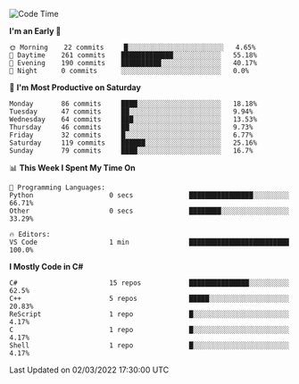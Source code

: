 <!--START_SECTION:waka-->
![Code Time](http://img.shields.io/badge/Code%20Time-757%20hrs%2024%20mins-blue)

**I'm an Early 🐤** 

```text
🌞 Morning    22 commits     █░░░░░░░░░░░░░░░░░░░░░░░░   4.65% 
🌆 Daytime    261 commits    █████████████░░░░░░░░░░░░   55.18% 
🌃 Evening    190 commits    ██████████░░░░░░░░░░░░░░░   40.17% 
🌙 Night      0 commits      ░░░░░░░░░░░░░░░░░░░░░░░░░   0.0%

```
📅 **I'm Most Productive on Saturday** 

```text
Monday       86 commits     ████░░░░░░░░░░░░░░░░░░░░░   18.18% 
Tuesday      47 commits     ██░░░░░░░░░░░░░░░░░░░░░░░   9.94% 
Wednesday    64 commits     ███░░░░░░░░░░░░░░░░░░░░░░   13.53% 
Thursday     46 commits     ██░░░░░░░░░░░░░░░░░░░░░░░   9.73% 
Friday       32 commits     █░░░░░░░░░░░░░░░░░░░░░░░░   6.77% 
Saturday     119 commits    ██████░░░░░░░░░░░░░░░░░░░   25.16% 
Sunday       79 commits     ████░░░░░░░░░░░░░░░░░░░░░   16.7%

```


📊 **This Week I Spent My Time On** 

```text
💬 Programming Languages: 
Python                   0 secs              ████████████████░░░░░░░░░   66.71% 
Other                    0 secs              ████████░░░░░░░░░░░░░░░░░   33.29%

🔥 Editors: 
VS Code                  1 min               █████████████████████████   100.0%

```

**I Mostly Code in C#** 

```text
C#                       15 repos            ███████████████░░░░░░░░░░   62.5% 
C++                      5 repos             █████░░░░░░░░░░░░░░░░░░░░   20.83% 
ReScript                 1 repo              █░░░░░░░░░░░░░░░░░░░░░░░░   4.17% 
C                        1 repo              █░░░░░░░░░░░░░░░░░░░░░░░░   4.17% 
Shell                    1 repo              █░░░░░░░░░░░░░░░░░░░░░░░░   4.17%

```



 Last Updated on 02/03/2022 17:30:00 UTC
<!--END_SECTION:waka-->
